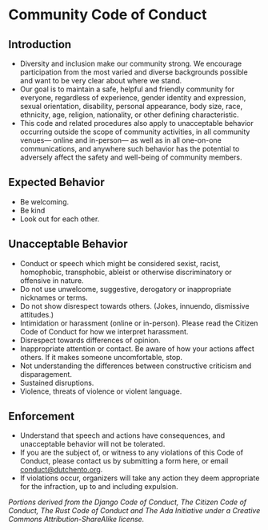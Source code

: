 # Community Code of Conduct

## Introduction

 - Diversity and inclusion make our community strong. We encourage participation from the most varied and diverse backgrounds possible and want to be very clear about where we stand.
 - Our goal is to maintain a safe, helpful and friendly community for everyone, regardless of experience, gender identity and expression, sexual orientation, disability, personal appearance, body size, race, ethnicity, age, religion, nationality, or other defining characteristic.
 - This code and related procedures also apply to unacceptable behavior occurring outside the scope of community activities, in all community venues— online and in-person— as well as in all one-on-one communications, and anywhere such behavior has the potential to adversely affect the safety and well-being of community members.

## Expected Behavior
 - Be welcoming.
 - Be kind
 - Look out for each other.

## Unacceptable Behavior
 - Conduct or speech which might be considered sexist, racist, homophobic, transphobic, ableist or otherwise discriminatory or offensive in nature.
 - Do not use unwelcome, suggestive, derogatory or inappropriate nicknames or terms.
 - Do not show disrespect towards others. (Jokes, innuendo, dismissive attitudes.)
 - Intimidation or harassment (online or in-person). Please read the Citizen Code of Conduct for how we interpret harassment.
 - Disrespect towards differences of opinion.
 - Inappropriate attention or contact. Be aware of how your actions affect others. If it makes someone uncomfortable, stop.
 - Not understanding the differences between constructive criticism and disparagement.
 - Sustained disruptions.
 - Violence, threats of violence or violent language.

## Enforcement

 - Understand that speech and actions have consequences, and unacceptable behavior will not be tolerated.
 - If you are the subject of, or witness to any violations of this Code of Conduct, please contact us by submitting a form here, or email conduct@dutchento.org.
 - If violations occur, organizers will take any action they deem appropriate for the infraction, up to and including expulsion.

*Portions derived from the Django Code of Conduct, The Citizen Code of Conduct, The Rust Code of Conduct and The Ada Initiative under a Creative Commons Attribution-ShareAlike license.*